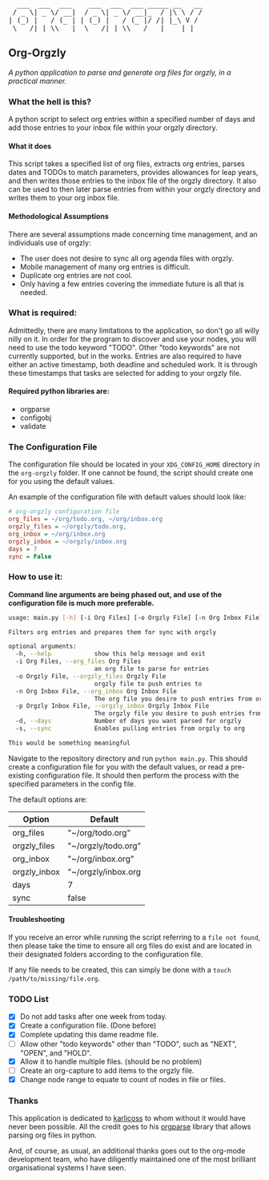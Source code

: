 <pre>
  ___  ___  ___    ___  ___  ___ _____ __   __
 / _ \| _ \/ __|  / _ \| _ \/ __|_  / |\ \ / /
| (_) |   / (_ | | (_) |   / (_ |/ /| |_\ V /
 \___/|_|_\\___|  \___/|_|_\\___/___|____|_|
</pre>

## Org-Orgzly

_A python application to parse and generate org files for orgzly, in a practical manner._

### What the hell is this?

A python script to select org entries within a specified number of days and add those entries to your inbox file within your orgzly
directory.  

#### What it does

This script takes a specified list of org files, extracts org entries, parses dates and TODOs to match parameters, provides allowances
for leap years, and then writes those entries to the inbox file of the orgzly directory. It also can be used to then later parse
entries from within your orgzly directory and writes them to your org inbox file.  

#### Methodological Assumptions

There are several assumptions made concerning time management, and an individuals use of orgzly:  

* The user does not desire to sync all org agenda files with orgzly.
* Mobile management of many org entries is difficult.
* Duplicate org entries are not cool.
* Only having a few entries covering the immediate future is all that is needed.

### What is required:

Admittedly, there are many limitations to the application, so don't go all willy nilly on it. In order for the program to discover and
use your nodes, you will need to use the todo keyword "TODO". Other "todo keywords" are not currently supported, but in the works.
Entries are also required to have either an active timestamp, both deadline and scheduled work. It is through these timestamps that
tasks are selected for adding to your orgzly file.  

#### Required python libraries are:

* orgparse
* configobj
* validate

### The Configuration File

The configuration file should be located in your `XDG_CONFIG_HOME` directory in the `org-orgzly` folder. If one cannot be found, the
script should create one for you using the default values.  

An example of the configuration file with default values should look like:  

```ini
# org-orgzly configuration file
org_files = ~/org/todo.org, ~/org/inbox.org
orgzly_files = ~/orgzly/todo.org,
org_inbox = ~/org/inbox.org
orgzly_inbox = ~/orgzly/inbox.org
days = 7
sync = False
```

### How to use it:

__Command line arguments are being phased out, and use of the configuration file is much more preferable.__

```bash
usage: main.py [-h] [-i Org Files] [-o Orgzly File] [-n Org Inbox File] [-p Orgzly Inbox File] [-d] [-s]

Filters org entries and prepares them for sync with orgzly

optional arguments:
  -h, --help            show this help message and exit
  -i Org Files, --org_files Org Files
                        an org file to parse for entries
  -o Orgzly File, --orgzly_files Orgzly File
                        orgzly file to push entries to
  -n Org Inbox File, --org_inbox Org Inbox File
                        The org file you desire to push entries from orgzly to
  -p Orgzly Inbox File, --orgzly_inbox Orgzly Inbox File
                        The orgzly file you desire to push entries from orgzly to
  -d, --days            Number of days you want parsed for orgzly
  -s, --sync            Enables pulling entries from orgzly to org

This would be something meaningful
```

Navigate to the repository directory and run `python main.py`. This should create a configuration file for you with the default values,
or read a pre-existing configuration file. It should then perform the process with the specified parameters in the config file.

The default options are:

| Option       | Default             |
|--------------|---------------------|
| org_files    | "~/org/todo.org"    |
| orgzly_files | "~/orgzly/todo.org" |
| org_inbox    | "~/org/inbox.org"   |
| orgzly_inbox | "~/orgzly/inbox.org |
| days         | 7                   |
| sync         | false               |

#### Troubleshooting

If you receive an error while running the script referring to a `file not found`, then please take the time to ensure all org files do
exist and are located in their designated folders according to the configuration file.  

If any file needs to be created, this can simply be done with a `touch /path/to/missing/file.org`.  

### TODO List

- [x] Do not add tasks after one week from today.
- [x] Create a configuration file. (Done before)
- [x] Complete updating this dame readme file.
- [ ] Allow other "todo keywords" other than "TODO", such as "NEXT", "OPEN", and "HOLD".
- [x] Allow it to handle multiple files. (should be no problem)
- [ ] Create an org-capture to add items to the orgzly file.
- [x] Change node range to equate to count of nodes in file or files.

### Thanks

This application is dedicated to [karlicoss](https://github.com/karlicoss) to whom without it would have never been possible. All the
credit goes to his [orgparse](https://github.com/karlicoss/orgparse) library that allows parsing org files in python.  

And, of course, as usual, an additional thanks goes out to the org-mode development team, who have diligently maintained one of the
most brilliant organisational systems I have seen.  
